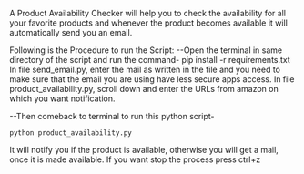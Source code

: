 A Product Availability Checker will help you to check the availability for all your favorite products and whenever the product becomes available
it will automatically send you an email.

Following is the Procedure to run the Script:
--Open the terminal in same directory of the script and run the command-
           pip install -r requirements.txt
In file send_email.py, enter the mail as written in the file and you need to make sure that the email you are using have less secure apps access.
In file product_availability.py, scroll down and enter the URLs from amazon on which you want notification.

--Then comeback to terminal to run this python script-

    python product_availability.py

It will notify you if the product is available, otherwise you will get a mail, once it is made available.
If you want stop the process press ctrl+z